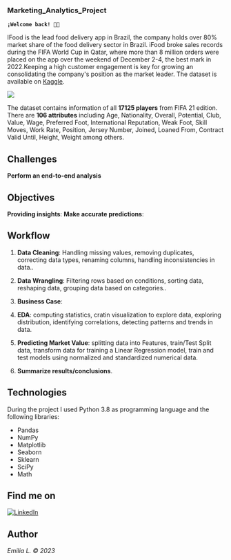 ### Marketing_Analytics_Project

**`¡Welcome back! 👋🏼`**
 
IFood is the lead food delivery app in Brazil, the company holds over 80% market share of the food delivery sector in Brazil. iFood broke sales records during the FIFA World Cup in Qatar, where more than 8 million orders were placed on the app over the weekend of December 2-4, the best mark in 2022.Keeping a high customer engagement is key for growing an consolidating the company's position as the market leader. The dataset is available on [Kaggle](.csv).

![](https://github.com/EmiliaLopez/MARKETING_ANALYTICS_PROJECT/blob/main/ifood.jpg)

The dataset contains information of all **17125 players** from FIFA 21 edition. There are **106 attributes** including Age, Nationality, Overall, Potential, Club, Value, Wage, Preferred Foot, International Reputation, Weak Foot, Skill Moves, Work Rate, Position, Jersey Number, Joined, Loaned From, Contract Valid Until, Height, Weight among others.

## Challenges
**Perform an end-to-end analysis** 



## Objectives
**Providing insights**: 
**Make accurate predictions**: 

## Workflow
1. **Data Cleaning**: Handling missing values, removing duplicates, correcting data types, renaming columns, handling inconsistencies in data..
2. **Data Wrangling**: Filtering rows based on conditions, sorting data, reshaping data, grouping data based on categories..
3. **Business Case**: 



4. **EDA**: computing statistics, cratin visualization to explore data, exploring distribution, identifying correlations, detecting patterns and trends in data.
5. **Predicting Market Value**: splitting data into Features, train/Test Split data, transform data for training a Linear Regression model, train and test models using normalized and standardized numerical data.
6. **Summarize results/conclusions**.



## Technologies 

During the project I used Python 3.8 as programming language and the following libraries:

- Pandas
- NumPy
- Matplotlib
- Seaborn
- Sklearn
- SciPy
- Math

## Find me on 

[![LinkedIn](https://shields.io/badge/LinkedIn-0077B5?style=for-the-badge&logo=linkedin&logoColor=white)](https://www.linkedin.com/in/emilia-l%C3%B3pez-reviriego/)

## Author

*Emilia L. © 2023*
 
